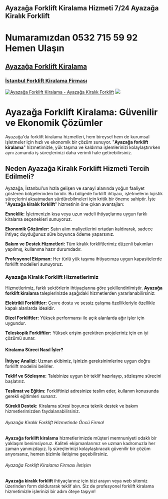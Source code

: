 ## Ayazağa Forklift Kiralama Hizmeti 7/24 Ayazağa Kiralık Forklift
#  Numaramızdan  0532 715 59 92  Hemen Ulaşın
##  <a href="https://forkliftkiralamaistanbul.com/ayazaga-kiralik-forklift-kiralama/">Ayazağa Forklift Kiralama</a>
### <a href="https://forkliftkiralamaistanbul.com">İstanbul Forklift Kiralama Firması</a>
<meta charset="UTF-8">
    <meta name="viewport" content="width=device-width, initial-scale=1.0">
</head>
<body>
<a href="https://forkliftkiralamaistanbul.com/" title="Ayazağa Forklift Kiralama - Ayazağa Kiralık Forklift"><img src="https://r.resimlink.com/_-H9YIQ4uWtj.jpg" title="Ayazağa Forklift Kiralama - Ayazağa Kiralık Forklift" alt="Ayazağa Forklift Kiralama - Ayazağa Kiralık Forklift"></a>
<a href="https://forkliftkiralamaistanbul.com/">
    <img src="https://r.resimlink.com/_-H9YIQ4uWtj.jpg" />
</a>
</a>

# Ayazağa Forklift Kiralama: Güvenilir ve Ekonomik Çözümler

Ayazağa'da forklift kiralama hizmetleri, hem bireysel hem de kurumsal işletmeler için hızlı ve ekonomik bir çözüm sunuyor. "**Ayazağa forklift kiralama**" hizmetimizle, yük taşıma ve kaldırma işlemlerinizi kolaylaştırırken aynı zamanda iş süreçlerinizi daha verimli hale getirebilirsiniz.

## Neden Ayazağa Kiralık Forklift Hizmeti Tercih Edilmeli?

Ayazağa, İstanbul'un hızla gelişen ve sanayi alanında yoğun faaliyet gösteren bölgelerinden biridir. Bu bölgede forklift ihtiyacı, işletmelerin lojistik süreçlerini aksatmadan sürdürebilmeleri için kritik bir öneme sahiptir. İşte "**Ayazağa kiralık forklift**" hizmetinin öne çıkan avantajları:

**Esneklik:** İşletmenizin kısa veya uzun vadeli ihtiyaçlarına uygun farklı kiralama seçenekleri sunuyoruz.

**Ekonomik Çözümler:** Satın alım maliyetlerini ortadan kaldırarak, sadece ihtiyaç duyduğunuz süre boyunca ödeme yaparsınız.

**Bakım ve Destek Hizmetleri:** Tüm kiralık forkliftlerimiz düzenli bakımları yapılmış, kullanıma hazır durumdadır.

**Profesyonel Ekipman:** Her türlü yük taşıma ihtiyacınıza uygun kapasitelerde forklift modelleri sunuyoruz.

### Ayazağa Kiralık Forklift Hizmetlerimiz

Hizmetlerimiz, farklı sektörlerin ihtiyaçlarına göre şekillendirilmiştir. **Ayazağa forklift kiralama** taleplerinizde aşağıdaki hizmetlerden yararlanabilirsiniz:

**Elektrikli Forkliftler:** Çevre dostu ve sessiz çalışma özellikleriyle özellikle kapalı alanlarda idealdir.

**Dizel Forkliftler:** Yüksek performansı ile açık alanlarda ağır işler için uygundur.

**Teleskopik Forkliftler:** Yüksek erişim gerektiren projeleriniz için en iyi çözümü sunar.

#### Kiralama Süreci Nasıl İşler?

**İhtiyaç Analizi:** Uzman ekibimiz, işinizin gereksinimlerine uygun doğru forklift modelini belirler.

**Teklif ve Sözleşme:** Talebinize uygun bir teklif hazırlayıp, sözleşme sürecini başlatırız.

**Teslimat ve Eğitim:** Forkliftinizi adresinize teslim eder, kullanım konusunda gerekli eğitimleri sunarız.

**Sürekli Destek:** Kiralama süresi boyunca teknik destek ve bakım hizmetlerimizden faydalanabilirsiniz.

###### Ayazağa Kiralık Forklift Hizmetinde Öncü Firma!

**Ayazağa forklift kiralama** hizmetlerimizde müşteri memnuniyeti odaklı bir yaklaşım benimsiyoruz. Kaliteli ekipmanlarımız ve uzman kadromuzla her zaman yanınızdayız. İş süreçlerinizi kolaylaştıracak güvenilir bir çözüm arıyorsanız, hemen bizimle iletişime geçebilirsiniz.

###### Ayazağa Forklift Kiralama Firması İletişim

**Ayazağa kiralık forklift** ihtiyaçlarınız için bizi arayın veya web sitemiz üzerinden form doldurarak teklif alın. Siz de profesyonel forklift kiralama hizmetimizle işlerinizi bir adım öteye taşıyın!
